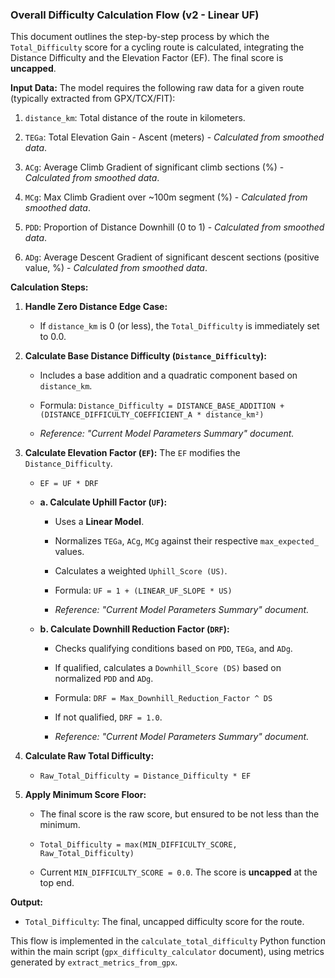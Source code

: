 ### Overall Difficulty Calculation Flow (v2 - Linear UF)

This document outlines the step-by-step process by which the `Total_Difficulty` score for a cycling route is calculated, integrating the Distance Difficulty and the Elevation Factor (EF). The final score is **uncapped**.

**Input Data:** The model requires the following raw data for a given route (typically extracted from GPX/TCX/FIT):

1. `distance_km`: Total distance of the route in kilometers.
    
2. `TEGa`: Total Elevation Gain - Ascent (meters) - _Calculated from smoothed data_.
    
3. `ACg`: Average Climb Gradient of significant climb sections (%) - _Calculated from smoothed data_.
    
4. `MCg`: Max Climb Gradient over ~100m segment (%) - _Calculated from smoothed data_.
    
5. `PDD`: Proportion of Distance Downhill (0 to 1) - _Calculated from smoothed data_.
    
6. `ADg`: Average Descent Gradient of significant descent sections (positive value, %) - _Calculated from smoothed data_.
    

**Calculation Steps:**

1. **Handle Zero Distance Edge Case:**
    
    - If `distance_km` is 0 (or less), the `Total_Difficulty` is immediately set to 0.0.
        
2. **Calculate Base Distance Difficulty (`Distance_Difficulty`):**
    
    - Includes a base addition and a quadratic component based on `distance_km`.
        
    - Formula: `Distance_Difficulty = DISTANCE_BASE_ADDITION + (DISTANCE_DIFFICULTY_COEFFICIENT_A * distance_km²)`
        
    - _Reference: "Current Model Parameters Summary" document._
        
3. **Calculate Elevation Factor (`EF`):** The `EF` modifies the `Distance_Difficulty`.
    
    - `EF = UF * DRF`
        
    - **a. Calculate Uphill Factor (`UF`):**
        
        - Uses a **Linear Model**.
            
        - Normalizes `TEGa`, `ACg`, `MCg` against their respective `max_expected_` values.
            
        - Calculates a weighted `Uphill_Score (US)`.
            
        - Formula: `UF = 1 + (LINEAR_UF_SLOPE * US)`
            
        - _Reference: "Current Model Parameters Summary" document._
            
    - **b. Calculate Downhill Reduction Factor (`DRF`):**
        
        - Checks qualifying conditions based on `PDD`, `TEGa`, and `ADg`.
            
        - If qualified, calculates a `Downhill_Score (DS)` based on normalized `PDD` and `ADg`.
            
        - Formula: `DRF = Max_Downhill_Reduction_Factor ^ DS`
            
        - If not qualified, `DRF = 1.0`.
            
        - _Reference: "Current Model Parameters Summary" document._
            
4. **Calculate Raw Total Difficulty:**
    
    - `Raw_Total_Difficulty = Distance_Difficulty * EF`
        
5. **Apply Minimum Score Floor:**
    
    - The final score is the raw score, but ensured to be not less than the minimum.
        
    - `Total_Difficulty = max(MIN_DIFFICULTY_SCORE, Raw_Total_Difficulty)`
        
    - Current `MIN_DIFFICULTY_SCORE = 0.0`. The score is **uncapped** at the top end.
        

**Output:**

- `Total_Difficulty`: The final, uncapped difficulty score for the route.
    

This flow is implemented in the `calculate_total_difficulty` Python function within the main script (`gpx_difficulty_calculator` document), using metrics generated by `extract_metrics_from_gpx`.
